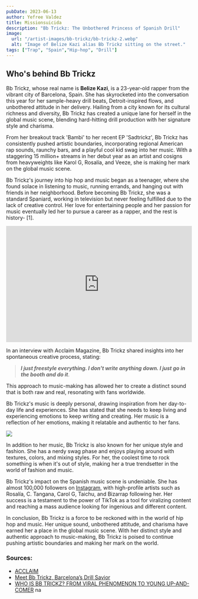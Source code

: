 ```yaml
---
pubDate: 2023-06-13
author: Yefree Valdez
title: Missionsuicida
description: "Bb Trickz: The Unbothered Princess of Spanish Drill"
image:
  url: "/artist-images/bb-trickz/bb-trickz-2.webp"
  alt: "Image of Belize Kazi alias Bb Trickz sitting on the street."
tags: ["Trap", "Spain","Hip-hop", "Drill"]
---
```


## Who's behind Bb Trickz
Bb Trickz, whose real name is **Belize Kazi**, is a 23-year-old rapper from the vibrant city of Barcelona, Spain. She has skyrocketed into the conversation this year for her sample-heavy drill beats, Detroit-inspired flows, and unbothered attitude in her delivery. Hailing from a city known for its cultural richness and diversity, Bb Trickz has created a unique lane for herself in the global music scene, blending hard-hitting drill production with her signature style and charisma.

From her breakout track 'Bambi' to her recent EP 'Sadtrickz', Bb Trickz has consistently pushed artistic boundaries, incorporating regional American rap sounds, raunchy bars, and a playful cool kid swag into her music. With a staggering 15 million+ streams in her debut year as an artist and cosigns from heavyweights like Karol G, Rosalía, and Veeze, she is making her mark on the global music scene.

Bb Trickz's journey into hip hop and music began as a teenager, where she found solace in listening to music, running errands, and hanging out with friends in her neighborhood. Before becoming Bb Trickz, she was a standard Spaniard, working in television but never feeling fulfilled due to the lack of creative control. Her love for entertaining people and her passion for music eventually led her to pursue a career as a rapper, and the rest is history- [1].

<iframe class="rounded-xl" width="100%" height="315" src="https://www.youtube.com/embed/zIWoqc00EPI?si=JQlXl2N3FP8nyITC" title="YouTube video player" frameborder="0" allow="accelerometer; clipboard-write; encrypted-media; gyroscope; picture-in-picture; web-share" referrerpolicy="strict-origin-when-cross-origin" allowfullscreen></iframe>

In an interview with Acclaim Magazine, Bb Trickz shared insights into her spontaneous creative process, stating:

> **_I just freestyle everything. I don't write anything down. I just go in the booth and do it_**. 

This approach to music-making has allowed her to create a distinct sound that is both raw and real, resonating with fans worldwide.

Bb Trickz's music is deeply personal, drawing inspiration from her day-to-day life and experiences. She has stated that she needs to keep living and experiencing emotions to keep writing and creating. Her music is a reflection of her emotions, making it relatable and authentic to her fans.

<img src="/artist-images/bb-trickz/bb-trickz-3.webp"/>

In addition to her music, Bb Trickz is also known for her unique style and fashion. She has a nerdy swag phase and enjoys playing around with textures, colors, and mixing styles. For her, the coolest time to rock something is when it's out of style, making her a true trendsetter in the world of fashion and music.

Bb Trickz's impact on the Spanish music scene is undeniable. She has almost 100,000 followers on [Instagram](https://www.instagram.com/belizekazi/), with high-profile artists such as Rosalía, C. Tangana, Carol G, Taichu, and Bizarrap following her. Her success is a testament to the power of TikTok as a tool for viralizing content and reaching a mass audience looking for ingenious and different content.

In conclusion, Bb Trickz is a force to be reckoned with in the world of hip hop and music. Her unique sound, unbothered attitude, and charisma have earned her a place in the global music scene. With her distinct style and authentic approach to music-making, Bb Trickz is poised to continue pushing artistic boundaries and making her mark on the world.

### Sources:
- [ACCLAIM](https://acclaimmag.com/music/bb-trickz-spains-unbothered-princess-of-drill/)
- [Meet Bb Trickz, Barcelona’s Drill Savior](https://www.interviewmagazine.com/music/meet-bb-trickz-barcelonas-drill-savior)
- [WHO IS BB TRICKZ? FROM VIRAL PHENOMENON TO YOUNG UP-AND-COMER](https://highxtar.com/en/who-is-bb-trickz-from-viral-phenomenon-to-young-up-and-comer/)
na
